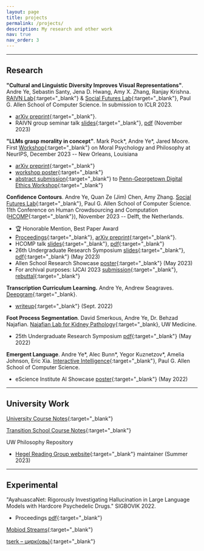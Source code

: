 ```yaml
---
layout: page
title: projects
permalink: /projects/
description: My research and other work
nav: true
nav_order: 3
---
```


---

## Research

**"Cultural and Linguistic Diversity Improves Visual Representations"**.
Andre Ye, Sebastin Santy, Jena D. Hwang, Amy X. Zhang, Ranjay Krishna.
[RAIVN Lab](https://raivn.cs.washington.edu/){:target="_blank"} & [Social Futures Lab](https://social.cs.washington.edu/){:target="_blank"}, Paul G. Allen School of Computer Science.
In submission to ICLR 2023.
- [arXiv preprint](https://arxiv.org/abs/2310.14356){:target="_blank"}.
- RAIVN group seminar talk [slides](https://docs.google.com/presentation/d/10c61-Nep6oZuO1l7jStpekaF1E4vfnpVpXPx-bxpPTg/edit?usp=sharing){:target="_blank"}, [pdf](/assets/pdf/RAIVN-presentation-11_28.pdf) (November 2023)

**"LLMs grasp morality in concept"**.
Mark Pock*, Andre Ye*, Jared Moore.
First [Workshop](https://neurips.cc/virtual/2023/workshop/66528){:target="_blank"} on Moral Psychology and Philosophy at NeurIPS, December 2023 -- New Orleans, Louisiana
- [arXiv preprint](https://arxiv.org/abs/2310.14356){:target="_blank"}
- [workshop poster](/assets/pdf/neurips-model-meaning-final.pdf){:target="_blank"}
- [abstract submission](/assets/pdf/LLMs_grasp_morality_digital_ethics_ws.pdf){:target="_blank"} to [Penn-Georgetown Digital Ethics Workshop](https://philevents.org/event/show/115754){:target="_blank"}

**Confidence Contours**.
Andre Ye, Quan Ze (Jim) Chen, Amy Zhang.
[Social Futures Lab](https://social.cs.washington.edu/){:target="_blank"}, Paul G. Allen School of Computer Science.
11th Conference on Human Crowdsourcing and Computation ([HCOMP](https://www.humancomputation.com/index.html){:target="_blank"}), November 2023 -- Delft, the Netherlands.
- 🏆 Honorable Mention, Best Paper Award
- [Proceedings](https://ojs.aaai.org/index.php/HCOMP/article/view/27559){:target="_blank"}, [arXiv preprint](https://arxiv.org/abs/2308.07528){:target="_blank"}.
- HCOMP talk [slides](https://docs.google.com/presentation/d/1e6VEJRU2SGr-0wFi85ZeyMlNQYvyw8ct5mxSrlU9hZQ/edit?usp=sharing){:target="_blank"}, [pdf](/assets/pdf/HCOMP-Presentation.pdf){:target="_blank"}
- 26th Undergraduate Research Symposium [slides](https://docs.google.com/presentation/d/17qrow18og678_tatb9ZtHjlaAQlSHnHcFnQ_k4DXO9c/edit?usp=sharing){:target="_blank"}, [pdf](/assets/pdf/urp_confidence_contours.pdf){:target="_blank"} (May 2023)
- Allen School Research Showcase [poster](/assets/pdf/confidence_contours_research_showcase.pdf){:target="_blank"} (May 2023)
- For archival purposes: IJCAI 2023 [submission](/assets/pdf/ijcai_confidence_contours_submission.pdf){:target="_blank"}, [rebuttal](/assets/pdf/ijcai_confidence_contours_rebuttal.pdf){:target="_blank"}


**Transcription Curriculum Learning.**
Andre Ye, Andrew Seagraves.
[Deepgram](https://deepgram.com/){:target="_blank}.
- [writeup](/assets/pdf/Curriculum_Learning_Deepgram_Final.pdf){:target="_blank"} (Sept. 2022)


**Foot Process Segmentation**.
David Smerkous, Andre Ye, Dr. Behzad Najafian.
[Najafian Lab for Kidney Pathology](https://dlmp.uw.edu/research-labs/najafian){:target="_blank}, UW Medicine.
- 25th Undergraduate Research Symposium [pdf](/assets/pdf/podocyte_seg.pdf){:target="_blank"} (May 2022)

**Emergent Language**.
Andre Ye*, Alec Bunn*, Yegor Kuznetzov*, Amelia Johnson, Eric Xia.
[Interactive Intelligence](https://interactive-intelligence.github.io/){:target="_blank"}, Paul G. Allen School of Computer Science.
- eScience Institute AI Showcase [poster](/assets/pdf/emergent_language.pdf){:target="_blank"} (May 2022)

---

## University Work

[University Course Notes](https://andre-ye.github.io/uni/){:target="_blank"}

[Transition School Course Notes](https://andre-ye.github.io/ts/){:target="_blank"}

UW Philosophy Repository
- [Hegel Reading Group website](https://uwphil.github.io/hegel-23su/){:target="_blank"} maintainer (Summer 2023)


---

## Experimental

"AyahuascaNet: Rigorously Investigating Hallucination in Large Language Models with Hardcore Psychedelic Drugs."
SIGBOVIK 2022.
- Proceedings [pdf](/assets/pdf/SIGBOVIK_2023.pdf){:target="_blank"}

[Mobiod Streams](https://andre-ye.github.io/mobiod-streams/){:target="_blank"}

[tserk – цирк(овь)](https://andre-ye.github.io/tserk/){:target="_blank"}

